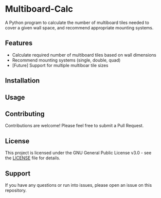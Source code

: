 # Multiboard-Calc

A Python program to calculate the number of multiboard tiles needed to cover a given wall space, and recommend appropriate mounting systems.

## Features
- Calculate required number of multiboard tiles based on wall dimensions
- Recommend mounting systems (single, double, quad)
- [Future] Support for multiple multiboar tile sizes

## Installation

## Usage


## Contributing
Contributions are welcome! Please feel free to submit a Pull Request.

## License
This project is licensed under the GNU General Public License v3.0 - see the [LICENSE](LICENSE) file for details.

## Support
If you have any questions or run into issues, please open an issue on this repository.